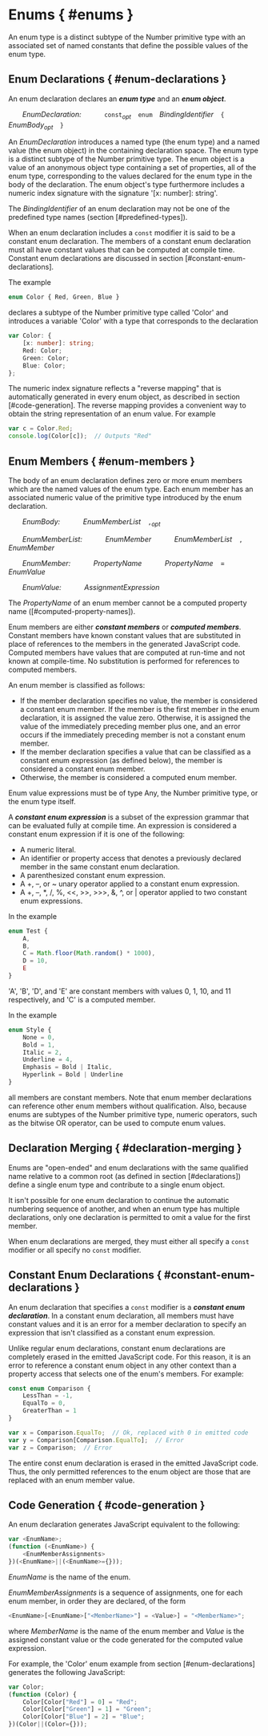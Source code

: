 # Enums { #enums }

An enum type is a distinct subtype of the Number primitive type with an associated set of named constants that define the possible values of the enum type.

## Enum Declarations { #enum-declarations }

An enum declaration declares an ***enum type*** and an ***enum object***.

&emsp;&emsp;*EnumDeclaration:*
&emsp;&emsp;&emsp;`const`*<sub>opt</sub>*&emsp;`enum`&emsp;*BindingIdentifier*&emsp;`{`&emsp;*EnumBody<sub>opt</sub>*&emsp;`}`

An *EnumDeclaration* introduces a named type (the enum type) and a named value (the enum object) in the containing declaration space. The enum type is a distinct subtype of the Number primitive type. The enum object is a value of an anonymous object type containing a set of properties, all of the enum type, corresponding to the values declared for the enum type in the body of the declaration. The enum object's type furthermore includes a numeric index signature with the signature '[x: number]: string'.

The *BindingIdentifier* of an enum declaration may not be one of the predefined type names (section [#predefined-types]<!--3.8.1-->).

When an enum declaration includes a `const` modifier it is said to be a constant enum declaration. The members of a constant enum declaration must all have constant values that can be computed at compile time. Constant enum declarations are discussed in section [#constant-enum-declarations]<!--9.4-->.

The example

```TypeScript
enum Color { Red, Green, Blue }
```

declares a subtype of the Number primitive type called 'Color' and introduces a variable 'Color' with a type that corresponds to the declaration

```TypeScript
var Color: {
    [x: number]: string;
    Red: Color;
    Green: Color;
    Blue: Color;
};
```

The numeric index signature reflects a "reverse mapping" that is automatically generated in every enum object, as described in section [#code-generation]<!--9.5-->. The reverse mapping provides a convenient way to obtain the string representation of an enum value. For example

```TypeScript
var c = Color.Red;
console.log(Color[c]);  // Outputs "Red"
```

## Enum Members { #enum-members }

The body of an enum declaration defines zero or more enum members which are the named values of the enum type. Each enum member has an associated numeric value of the primitive type introduced by the enum declaration.

&emsp;&emsp;*EnumBody:*
&emsp;&emsp;&emsp;*EnumMemberList*&emsp;`,`*<sub>opt</sub>*

&emsp;&emsp;*EnumMemberList:*
&emsp;&emsp;&emsp;*EnumMember*
&emsp;&emsp;&emsp;*EnumMemberList*&emsp;`,`&emsp;*EnumMember*

&emsp;&emsp;*EnumMember:*
&emsp;&emsp;&emsp;*PropertyName*
&emsp;&emsp;&emsp;*PropertyName*&emsp;=&emsp;*EnumValue*

&emsp;&emsp;*EnumValue:*
&emsp;&emsp;&emsp;*AssignmentExpression*

The *PropertyName* of an enum member cannot be a computed property name ([#computed-property-names]<!--2.2.3-->).

Enum members are either ***constant members*** or ***computed members***. Constant members have known constant values that are substituted in place of references to the members in the generated JavaScript code. Computed members have values that are computed at run-time and not known at compile-time. No substitution is performed for references to computed members.

An enum member is classified as follows:

* If the member declaration specifies no value, the member is considered a constant enum member. If the member is the first member in the enum declaration, it is assigned the value zero. Otherwise, it is assigned the value of the immediately preceding member plus one, and an error occurs if the immediately preceding member is not a constant enum member.
* If the member declaration specifies a value that can be classified as a constant enum expression (as defined below), the member is considered a constant enum member.
* Otherwise, the member is considered a computed enum member.

Enum value expressions must be of type Any, the Number primitive type, or the enum type itself.

A ***constant enum expression*** is a subset of the expression grammar that can be evaluated fully at compile time. An expression is considered a constant enum expression if it is one of the following:

* A numeric literal.
* An identifier or property access that denotes a previously declared member in the same constant enum declaration.
* A parenthesized constant enum expression.
* A +, –, or ~ unary operator applied to a constant enum expression.
* A +, –, *, /, %, &lt;&lt;, >>, >>>, &, ^, or | operator applied to two constant enum expressions.

In the example

```TypeScript
enum Test {
    A,
    B,
    C = Math.floor(Math.random() * 1000),
    D = 10,
    E
}
```

'A', 'B', 'D', and 'E' are constant members with values 0, 1, 10, and 11 respectively, and 'C' is a computed member.

In the example

```TypeScript
enum Style {
    None = 0,
    Bold = 1,
    Italic = 2,
    Underline = 4,
    Emphasis = Bold | Italic,
    Hyperlink = Bold | Underline
}
```

all members are constant members. Note that enum member declarations can reference other enum members without qualification. Also, because enums are subtypes of the Number primitive type, numeric operators, such as the bitwise OR operator, can be used to compute enum values.

## Declaration Merging { #declaration-merging }

Enums are "open-ended" and enum declarations with the same qualified name relative to a common root (as defined in section [#declarations]<!--2.3-->) define a single enum type and contribute to a single enum object.

It isn't possible for one enum declaration to continue the automatic numbering sequence of another, and when an enum type has multiple declarations, only one declaration is permitted to omit a value for the first member.

When enum declarations are merged, they must either all specify a `const` modifier or all specify no `const` modifier.

## Constant Enum Declarations { #constant-enum-declarations }

An enum declaration that specifies a `const` modifier is a ***constant enum declaration***. In a constant enum declaration, all members must have constant values and it is an error for a member declaration to specify an expression that isn't classified as a constant enum expression.

Unlike regular enum declarations, constant enum declarations are completely erased in the emitted JavaScript code. For this reason, it is an error to reference a constant enum object in any other context than a property access that selects one of the enum's members. For example:

```TypeScript
const enum Comparison {
    LessThan = -1,
    EqualTo = 0,
    GreaterThan = 1
}

var x = Comparison.EqualTo;  // Ok, replaced with 0 in emitted code
var y = Comparison[Comparison.EqualTo];  // Error
var z = Comparison;  // Error
```

The entire const enum declaration is erased in the emitted JavaScript code. Thus, the only permitted references to the enum object are those that are replaced with an enum member value.

## Code Generation { #code-generation }

An enum declaration generates JavaScript equivalent to the following:

```TypeScript
var <EnumName>;
(function (<EnumName>) {
    <EnumMemberAssignments>
})(<EnumName>||(<EnumName>={}));
```

*EnumName* is the name of the enum.

*EnumMemberAssignments* is a sequence of assignments, one for each enum member, in order they are declared, of the form

```TypeScript
<EnumName>[<EnumName>["<MemberName>"] = <Value>] = "<MemberName>";
```

where *MemberName* is the name of the enum member and *Value* is the assigned constant value or the code generated for the computed value expression.

For example, the 'Color' enum example from section [#enum-declarations]<!--9.1--> generates the following JavaScript:

```TypeScript
var Color;
(function (Color) {
    Color[Color["Red"] = 0] = "Red";
    Color[Color["Green"] = 1] = "Green";
    Color[Color["Blue"] = 2] = "Blue";
})(Color||(Color={}));
```

<br/>
